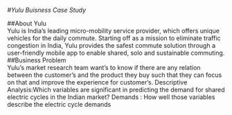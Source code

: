 *#Yulu Buisness Case Study*

##About Yulu
<br>
Yulu is India’s leading micro-mobility service provider, which offers unique vehicles for the daily
commute. Starting off as a mission to eliminate traffic congestion in India, Yulu provides the
safest commute solution through a user-friendly mobile app to enable shared, solo and sustainable
commuting.
<br>
##Business Problem
<br>
Yulu’s market research team want’s to know if there are any relation between the customer’s and
the product they buy such that they can focus on that and improve the experience for customer’s.
Descriptive Analysis:Which variables are significant in predicting the demand for shared electric
cycles in the Indian market?
Demands : How well those variables describe the electric cycle demands
